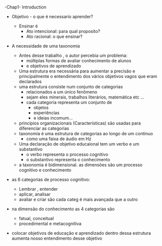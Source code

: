 -Chap1- Introduction

- Objetivo - o que é necessario aprender?
	- Ensinar é
		- Ato intencional: para qual proposito?
		- Ato racional: o que ensinar?


- A necessidade de uma taxonomia
	- Antes desse trabalho , o autor percebia um problema:
		- múltiplas formas de avaliar conhecimento de alunos 
		- e objetivos de aprendizado
	- Uma estrutura era necessária para aumentar a precisão e principalmente o entendimento dos vários objetivos vagos que eram declarados 
	- uma estrutura consiste num conjunto de categorias 
		- relacionados a um único fenômeno 
		- sejam eles minerais, trabalhos literários, matemática etc ... 
		- cada categoria representa um conjunto de 
			- objetos 
			- experiências 
			- e ideias incomum... 
	- princípios organizacionais (Características) são usadas para diferenciar as categorias 
	- taxonomia é uma estrutura de categorias ao longo de um contínuo
		- como uma faixa de áudio em Hz 
	- Uma declaração de objetivo educaional tem um verbo e um substantivo
		- o verbo representa o processo cognitivo 
		- o substantivo representa o conhecimento 
	- a taxonomia é bidimensional.
		as dimensões são um processo cognitivo e conhecimento

- as 6 categorias de processo cognitivo:
	- Lembrar , entender 
	- aplicar, analisar 
	- avaliar e criar são
	cada categ é mais avançada que a outro 

- na dimensão do conhecimento as 4 categorias são 
	- fatual, conceitual 
	- procedimental e metacognitiva
- colocar objetivos de educação e aprendizado dentro dessa estrutura aumenta nosso entendimento desse objetivo 

